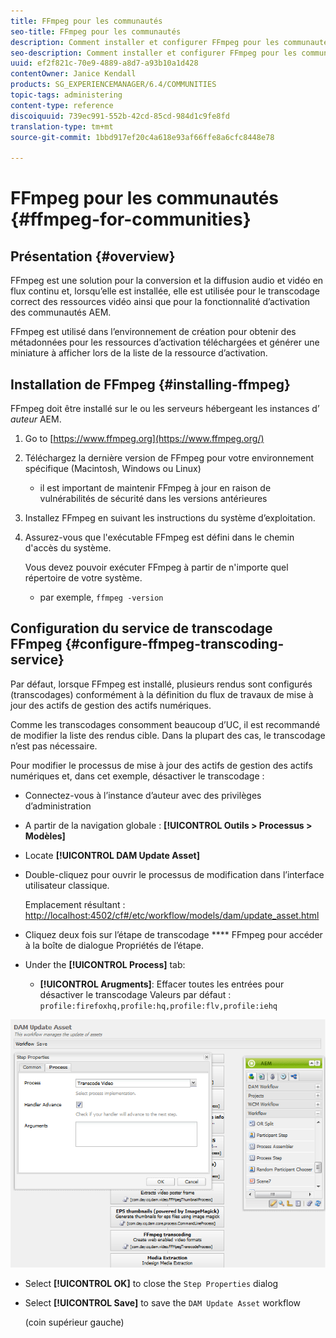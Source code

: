 ```yaml
---
title: FFmpeg pour les communautés
seo-title: FFmpeg pour les communautés
description: Comment installer et configurer FFmpeg pour les communautés
seo-description: Comment installer et configurer FFmpeg pour les communautés
uuid: ef2f821c-70e9-4889-a8d7-a93b10a1d428
contentOwner: Janice Kendall
products: SG_EXPERIENCEMANAGER/6.4/COMMUNITIES
topic-tags: administering
content-type: reference
discoiquuid: 739ec991-552b-42cd-85cd-984d1c9fe8fd
translation-type: tm+mt
source-git-commit: 1bbd917ef20c4a618e93af66ffe8a6cfc8448e78

---
```



# FFmpeg pour les communautés {#ffmpeg-for-communities}

## Présentation {#overview}

FFmpeg est une solution pour la conversion et la diffusion audio et vidéo en flux continu et, lorsqu’elle est installée, elle est utilisée pour le transcodage correct des ressources [](../../help/sites-authoring/default-components-foundation.md#video) vidéo ainsi que pour la fonctionnalité d’activation des communautés AEM.

FFmpeg est utilisé dans l’environnement de création pour obtenir des métadonnées pour les ressources d’activation téléchargées et générer une miniature à afficher lors de la liste de la ressource d’activation.

## Installation de FFmpeg {#installing-ffmpeg}

FFmpeg doit être installé sur le ou les serveurs hébergeant les instances d’ *auteur* AEM.

1. Go to [https://www.ffmpeg.org](https://www.ffmpeg.org/)
1. Téléchargez la dernière version de FFmpeg pour votre environnement spécifique (Macintosh, Windows ou Linux)

   * il est important de maintenir FFmpeg à jour en raison de vulnérabilités de sécurité dans les versions antérieures

1. Installez FFmpeg en suivant les instructions du système d’exploitation.

1. Assurez-vous que l&#39;exécutable FFmpeg est défini dans le chemin d&#39;accès du système.

   Vous devez pouvoir exécuter FFmpeg à partir de n&#39;importe quel répertoire de votre système.

   * par exemple, `ffmpeg -version`

## Configuration du service de transcodage FFmpeg {#configure-ffmpeg-transcoding-service}

Par défaut, lorsque FFmpeg est installé, plusieurs rendus sont configurés (transcodages) conformément à la définition du flux de travaux de mise à jour des actifs de gestion des actifs numériques.

Comme les transcodages consomment beaucoup d’UC, il est recommandé de modifier la liste des rendus cible. Dans la plupart des cas, le transcodage n’est pas nécessaire.

Pour modifier le processus de mise à jour des actifs de gestion des actifs numériques et, dans cet exemple, désactiver le transcodage :

* Connectez-vous à l’instance d’auteur avec des privilèges d’administration
* A partir de la navigation globale : **[!UICONTROL Outils > Processus > Modèles]**
* Locate **[!UICONTROL DAM Update Asset]**
* Double-cliquez pour ouvrir le processus de modification dans l’interface utilisateur classique.

   Emplacement résultant : [http://localhost:4502/cf#/etc/workflow/models/dam/update_asset.html](http://localhost:4502/cf#/etc/workflow/models/dam/update_asset.html)

* Cliquez deux fois sur l’étape de transcodage **** FFmpeg pour accéder à la boîte de dialogue Propriétés de l’étape.
* Under the **[!UICONTROL Process]** tab:

   * **[!UICONTROL Arugments]**: Effacer toutes les entrées pour désactiver le transcodage Valeurs par défaut : `profile:firefoxhq,profile:hq,profile:flv,profile:iehq`

![chlimage_1-372](assets/chlimage_1-372.png)

* Select **[!UICONTROL OK]** to close the `Step Properties` dialog

* Select **[!UICONTROL Save]** to save the `DAM Update Asset` workflow

   (coin supérieur gauche)

